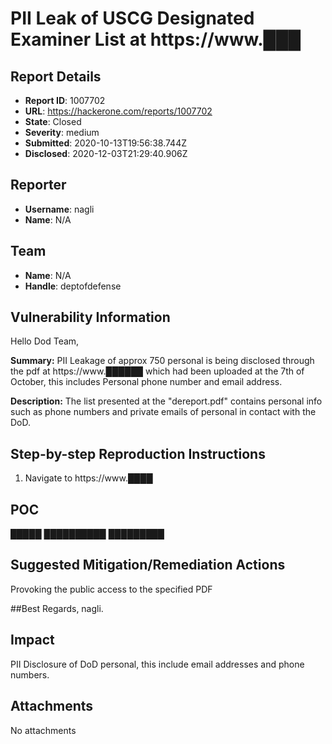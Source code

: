 # PII Leak of USCG Designated Examiner List at https://www.███

## Report Details
- **Report ID**: 1007702
- **URL**: https://hackerone.com/reports/1007702
- **State**: Closed
- **Severity**: medium
- **Submitted**: 2020-10-13T19:56:38.744Z
- **Disclosed**: 2020-12-03T21:29:40.906Z

## Reporter
- **Username**: nagli
- **Name**: N/A

## Team
- **Name**: N/A
- **Handle**: deptofdefense

## Vulnerability Information
Hello Dod Team,

**Summary:**
PII Leakage of approx 750 personal is being disclosed through the pdf at https://www.██████ which had been uploaded at the 7th of October,  this includes Personal phone number and email address.

**Description:**
The list presented at the "dereport.pdf" contains personal info such as phone numbers and private emails of personal in contact with the DoD.

## Step-by-step Reproduction Instructions

1. Navigate to https://www.████

## POC

█████
██████████
█████████

## Suggested Mitigation/Remediation Actions

Provoking the public access to the specified PDF

##Best Regards,
nagli.

## Impact

PII Disclosure of DoD personal, this include email addresses and phone numbers.

## Attachments
No attachments
